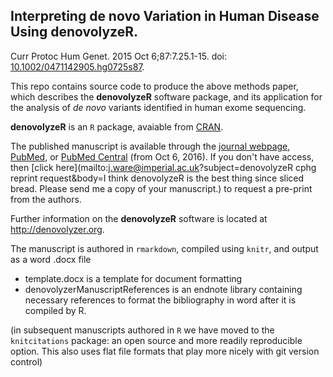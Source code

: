 ## Interpreting de novo Variation in Human Disease Using denovolyzeR.
Curr Protoc Hum Genet. 2015 Oct 6;87:7.25.1-15. doi: [10.1002/0471142905.hg0725s87](http://dx.doi.org/10.1002/0471142905.hg0725s87).

This repo contains source code to produce the above methods paper, which describes the **denovolyzeR** software package, and its application for the analysis of *de novo* variants identified in human exome sequencing.

**denovolyzeR** is an `R` package, avaiable from [CRAN](https://cran.r-project.org/web/packages/denovolyzeR/index.html).

The published manuscript is available through the [journal webpage](http://onlinelibrary.wiley.com/doi/10.1002/0471142905.hg0725s87/abstract "Curr Protoc Hum Genet."), [PubMed](http://www.ncbi.nlm.nih.gov/pubmed/26439716), or [PubMed Central](http://www.ncbi.nlm.nih.gov/pmc/articles/PMC4606471/) (from Oct 6, 2016).  If you don't have access, then [click here](mailto:j.ware@imperial.ac.uk?subject=denovolyzeR cphg reprint request&body=I think denovolyzeR is the best thing since sliced bread.  Please send me a copy of your manuscript.) to request a pre-print from the authors.

Further information on the **denovolyzeR** software is located at <http://denovolyzer.org>.

The manuscript is authored in `rmarkdown`, compiled using `knitr`, and output as a word .docx file  
- template.docx is a template for document formatting  
- denovolyzerManuscriptReferences is an endnote library containing necessary references to format the bibliography in word after it is compiled by R.  

(in subsequent manuscripts authored in `R` we have moved to the `knitcitations` package: an open source and more readily reproducible option. This also uses flat file formats that play more nicely with git version control)

